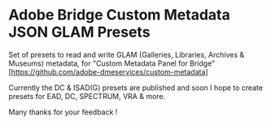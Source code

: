 # Adobe Bridge Custom Metadata JSON GLAM Presets


Set of presets to read and write GLAM (Galleries, Libraries, Archives & Museums) metadata, for "Custom Metadata Panel for Bridge" [https://github.com/adobe-dmeservices/custom-metadata]


Currently the DC & ISAD(G) presets are published and soon I hope to create presets for EAD, DC, SPECTRUM, VRA & more.

Many thanks for your feedback !

